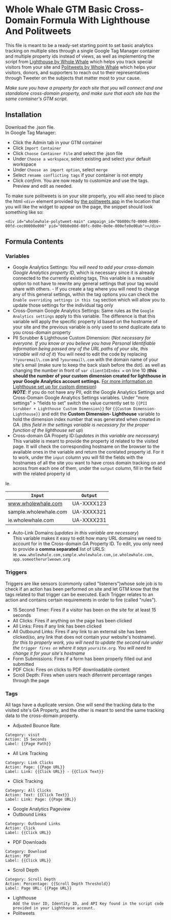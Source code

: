 # Whole Whale GTM Basic Cross-Domain Formula With Lighthouse And Politweets


This file is meant to be a ready-set starting point to set basic analytics tracking on multiple sites through a single Google Tag Manager container and multiple property ids instead of views, as well as implementing the script from [Lighthouse by Whole Whale](https://www.wholewhale.com/products/lighthouse) which helps you track special visitors from your site and [Politweets by Whole Whale](https://app.politweets.org) which helps your visitors, donors, and supporters to reach out to their representatives through Tweeter on the subjects that matter most to your cause.

*Make sure you have a property for each site that you will connect and one standalone cross-domain property, and make sure that each site has the same container's GTM script.*

## Installation
Download the .json file.     
In Google Tag Manager:
* Click the Admin tab in your GTM container
* Click `Import Container`
* Click `Choose Container File` and select the .json file
* Under `Choose a workspace`, select existing and select your default workspace
* Under `Choose an import option`, select `merge`
* Select `rename conflicting tags` if your container is not empty
* Click *confirm*. 
You are now ready to customize and use the tags. Preview and edit as needed.    
   
To make sure politweets is on your site properly, you will also need to place the html `<div>` element provided by [the politweets app](https://app.politweets.org/campaigns) in the location that you will like the widget to appear on the page, the snippet should look something like so:
```
<div id="wholewhale-polytweet-main" campaign_id="0b000cf0-0000-0000-00fd-cec00000e000" pid="00b0e00d-00fc-0d0e-0e0e-000efe0e00ab"></div>
``` 

## Formula Contents

### Variables

* Google Analytics Settings: 
*You will need to add your cross-domain Google Analytics property ID*, which is necessary since it is already connected to the currently existing tags, This variable is a reusable option to not have to rewrite any general settings that your tag would share with others. - If you create a tag where you will need to change any of this general settings, within the tag options you can check the `Enable overriding settings in this tag` section which will allow you to update those settings for the individual tag only
* Cross-Domain Google Analytics Settings: 
Same rules as the `Google Analytics settings` apply to this variable. The difference is that this variable will apply the specific property id based on the hostname of your site and the previous variable is only used to send duplicate data to you cross-domain property
* PII Scrubber & Lighthouse Custom Dimension: (*Not necessary for everyone. If you know or you believe you have Personal Identifiable Information being passed any of the URL paths of your site, this variable will rid of it*)
You will need to edit the code by replacing `?!youremail\.com` and `?youremail\.com` with the domain name of your site's email (make sure to keep the back slash before the dot). as well as changing the number in front of `var clientIdIndex =` on line 10 (**this should the number of your custom dimension created for lighthouse in your Google Analytics account settings.** [For more information on Lighthouse set up for custom dimesion](https://www.wholewhale.com/lighthouse/setup/#segments))  
**_NOTE_**: If you do not have any PII, edit the Google Analytics Settings and Cross-Domain Google Analytics Settings variables. Under "more settings" > "fields to set" switch the value currently set to `{{PII Scrubber + Lighthouse Custom Dimension}}` for `{{Custom Dimension- Lighthouse}}` and edit the **Custom Dimension- Lighthouse** variable to hold the dimension index number that was generated when created in GA. (*this field in the settings variable is necessary for the proper function of the lighthouse set up*)
* Cross-domain GA Propety ID:(*updates in this variable are necessary*)
This variable is meant to provide the property id related to the visited page. It will check the corresponding hostname on the browser to the available ones in the variable and return the corelated property id. For it to work, under the `input` column you will fill the fields with the hostnames of all the site you want to have cross domain tracking on and across from each one of them, under the `output` column, fill in the field with the related property id

Ie.

|`Input`         |          `Output`|
|-----------------|------------------|
|www.wholewhale.com |       UA-XXXX123|
|sample.wholewhale.com  |   UA-XXXX321|
|ie.wholewhale.com   |      UA-XXXX231|


* Auto-Link Domains:(*updates in this variable are necessary*)  
This variable makes it easy to edit how many URL domains we need to account for in the Cross-domain GA Property ID. To edit, you only need to provide a **comma separated** list of URLS:  
ie. `www.wholewhale.com,sample.wholewhale.com,ie.wholewhale.com, app.someotherurlweown.org`

### Triggers
Triggers are like sensors (commonly called "listeners")whose sole job is to check if an action has been performed on site and let GTM know that the tags related to that trigger can be executed. Each Trigger relates to an action and contains certain requirements in order to fire (called "rules").
* 15 Second Timer: Fires if a visitor has been on the site for at least 15 seconds
* All Clicks: Fires if anything on the page has been clicked
* All Links: Fires if any link has been clicked
* All Outbound Links: Fires if any link to an external site has been clicked(so, any link that does not contain your website's hostname).  
*for this to properly work, you will need to update the second rule under the `trigger fires on` where it says `yoursite.org`. You will need to change it for your site's hostname*
* Form Submissions: Fires if a form has been properly filled out and submitted
* PDF Click: Fires on clicks to PDF downloadable content
* Scroll Depth: Fires when users reach difenrent percentage ranges through the page

### Tags

All tags have a duplicate version. One will send the tracking data to the visited site's GA Property, and the other is meant to send the same tracking data to the cross-domain property.
* Adjusted Bounce Rate  
```
Category: visit  
Action: 15 Seconds  
Label: {{Page Path}}
```  
* All Link Tracking  
```
Category: Link Clicks  
Action: Page: {{Page URL}}  
Label: Link: {{Click URL}} - {{Click Text}}
```  
* Click Tracking  
```
Category: All Clicks  
Action: Text: {{Click Text}}  
Label: Link: Page: {{Page URL}}
```  
* Google Analytics Pageview  
* Outbound Links  
```
Category: Outbound Links  
Action: Click  
Label: {{Click URL}}
```  
* PDF Downloads  
```
Category: Download  
Action: PDF  
Label: {{Click URL}}
```  
* Scroll Depth   
```
Category: Scroll Depth 
Action: Percentage: {{Scroll Depth Threshold}}  
Label: Page URL: {{Page URL}}
```  
* Lighthouse  
`Add the User ID, Identity ID, and API Key found in the script code provided in your Lighthouse account.`
* Politweets
